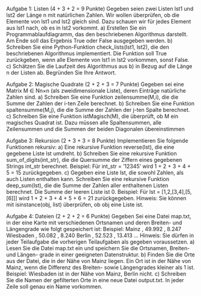 Aufgabe 1: Listen (4 + 3 + 2 = 9 Punkte)
Gegeben seien zwei Listen lst1 und lst2 der Länge n mit natürlichen Zahlen. Wir wollen
überprüfen, ob die Elemente von lst1 und lst2 gleich sind. Dazu schauen wir für jedes Element
aus lst1 nach, ob es in lst2 vorkommt.
a) Erstellen Sie ein Programmablaufdiagramm, das den beschriebenen Algorithmus darstellt.
Am Ende soll das Ergebnis True oder False ausgegeben werden.
b) Schreiben Sie eine Python-Funktion check_lists(lst1, lst2), die den beschriebenen
Algorithmus implementiert. Die Funktion soll True zurückgeben, wenn alle Elemente von
lst1 in lst2 vorkommen, sonst False.
c) Schätzen Sie die Laufzeit des Algorithmus aus b) in Bezug auf die Länge n der Listen ab.
Begründen Sie Ihre Antwort.

Aufgabe 2: Magische Quadrate (2 + 2 + 3 = 7 Punkte)
Gegeben sei eine Matrix M ∈ Nn×n (als zweidimensionale Liste), deren Einträge natürliche
Zahlen sind.
a) Schreiben Sie eine Funktion zeilensumme(M,i), die die Summe der Zahlen der i-ten Zeile
berechnet.
b) Schreiben Sie eine Funktion spaltensumme(M,j), die die Summe der Zahlen der j-ten
Spalte berechnet.
c) Schreiben Sie eine Funktion istMagisch(M), die überprüft, ob M ein magisches Quadrat
ist. Dazu müssen alle Spaltensummen, alle Zeilensummen und die Summen der beiden
Diagonalen übereinstimmen

Aufgabe 3: Rekursion (2 + 3 + 3 = 8 Punkte)
Implementieren Sie folgende Funktionen rekursiv:
a) Eine rekursive Funktion reverse(lst), die eine gegebene Liste lst umdreht.
b) Schreiben Sie eine rekursive Funktion sum_of_digits(int_str), die die Quersumme der
Ziffern eines gegebenen Strings int_str berechnet. Beispiel: Für int_str = ’12345’ wird
1 + 2 + 3 + 4 + 5 = 15 zurückgegeben.
c) Gegeben eine Liste lst, die sowohl Zahlen, als auch Listen enthalten kann. Schreiben Sie
eine rekursive Funktion deep_sum(lst), die die Summe der Zahlen aller enthaltenen Listen
berechnet. Die Summe der leeren Liste ist 0. Beispiel: Für lst = [1,2,[3,4],[5,[6]]]
wird 1 + 2 + 3 + 4 + 5 + 6 = 21 zurückgegeben.
Hinweis: Sie können mit isinstance(obj, list) überprüfen, ob obj eine Liste ist.

Aufgabe 4: Dateien (2 + 2 + 2 = 6 Punkte)
Gegeben Sei eine Datei map.txt, in der eine Karte mit verschiedenen Ortsnamen und deren
Breiten- und Längengrade wie folgt gespeichert ist:
Beispiel:
Mainz , 49.992 , 8.247
Wiesbaden , 50.082 , 8.240
Berlin , 52.523 , 13.413
...
Hinweis: Sie dürfen in jeder Teilaufgabe die vorherigen Teilaufgaben als gegeben voraussetzen.
a) Lesen Sie die Datei map.txt ein und speichern Sie die Ortsnamen, Breiten- und Längen-
grade in einer geeigneten Datenstruktur.
b) Finden Sie die Orte aus der Datei, die in der Nähe von Mainz liegen. Ein Ort ist in der Nähe
von Mainz, wenn die Differenz des Breiten- sowie Längengrades kleiner als 1 ist. Beispiel:
Wiesbaden ist in der Nähe von Mainz, Berlin nicht.
c) Schreiben Sie die Namen der gefilterten Orte in eine neue Datei output.txt. In jeder Zeile
soll genau ein Name vorkommen.

